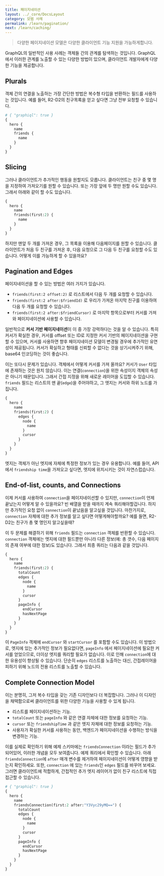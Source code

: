 ```yaml
---
title: 페이지네이션
layout: ../_core/DocsLayout
category: 모범 사례
permalink: /learn/pagination/
next: /learn/caching/
---
```


> 다양한 페이지네이션 모델은 다양한 클라이언트 기능 지원을 가능하게합니다.

GraphQL의 일반적인 사용 사례는 객체들 간의 관계를 탐색하는 것입니다. GraphQL에서 이러한 관계를 노출할 수 있는 다양한 방법이 있으며, 클라이언트 개발자에게 다양한 기능을 제공합니다.

## Plurals

객체 간의 연결을 노출하는 가장 간단한 방법은 복수형 타입을 반환하는 필드를 사용하는 것입니다. 예를 들어, R2-D2의 친구목록을 얻고 싶다면 그냥 전부 요청할 수 있습니다.

```graphql
# { "graphiql": true }
{
  hero {
    name
    friends {
      name
    }
  }
}
```

## Slicing

그러나 클라이언트가 추가적인 행동을 원할지도 모릅니다. 클라이언트는 친구 중 몇 명을 지정하여 가져오기를 원할 수 있습니다. 또는 가장 앞에 두 명만 원할 수도 있습니다. 그래서 아래와 같이 할 수도 있습니다.

```graphql
{
  hero {
    name
    friends(first:2) {
      name
    }
  }
}
```

하지만 맨앞 두 개를 가져온 경우, 그 목록을 이용해 다음페이지를 원할 수 있습니다. 클라이언트가 처음 두 친구를 가져온 후, 다음 요청으로 그 다음 두 친구를 요청할 수도 있습니다. 어떻게 이를 가능하게 할 수 있을까요?

## Pagination and Edges

페이지네이션을 할 수 있는 방법은 여러 가지가 있습니다.

- `friends(first:2 offset:2)` 로 리스트에서 다음 두 개를 요청할 수 있습니다.
- `friends(first:2 after:$friendId)` 로 우리가 가져온 마지막 친구를 이용하여 다음 두 개를 요청할 수 있습니다.
- `friends(first:2 after:$friendCursor)` 로 마지막 항목으로부터 커서를 가져와 페이지네이션에 사용할 수 있습니다.

일반적으로 **커서 기반 페이지네이션**이 이 중 가장 강력하다는 것을 알 수 있습니다. 특히 커서가 확실한 경우, 커서를 offset 또는 ID로 지정한 커서 기반의 페이지네이션을 구현할 수 있으며, 커서를 사용하면 향후 페이지네이션 모델이 변경될 경우에 추가적인 유연성이 제공됩니다. 커서가 확실하고 형태를 신뢰할 수 없다는 것을 상기시켜주기 위해, base64 인코딩하는 것이 좋습니다.

이는 또다시 문제가 있습니다. 객체에서 어떻게 커서를 가져 올까요? 커서가 `User` 타입에 존재하는 것은 원치 않습니다. 이는 연결(`connection`)을 위한 속성이지 객체의 속성은 아니기 때문입니다. 그래서 간접 지정을 위해 새로운 레이어을 도입할 수 있습니다. `friends` 필드는 리스트의 맨 끝(`edge`)을 주어야하고, 그 엣지는 커서와 하위 노드를 가집니다.

```graphql
{
  hero {
    name
    friends(first:2) {
      edges {
        node {
          name
        }
        cursor
      }
    }
  }
}
```

엣지는 객체가 아닌 엣지에 자체에 특정한 정보가 있는 경우 유용합니다. 예를 들어, API에서  `friendship time`을 가져오고 싶다면, 엣지에 위치시키는 것이 자연스럽습니다.

## End-of-list, counts, and Connections

이제 커서를 사용하여 `connection`을 페이지네이션할 수 있지만, `connection`이 언제 끝났는지 어떻게 알 수 있을까요? 빈 배열을 받을 때까지 계속 쿼리해야할겁니다. 하지만 추가적인 요청 없이 `connection`이 끝났음을 알고싶을 것입니다. 마찬가지로, `connection` 자체에 대한 추가 정보를 알고 싶다면 어떻게해야할까요? 예를 들면, R2-D2는 친구가 총 몇 명인지 알고싶을때?

이 두 문제를 해결하기 위해 `friends` 필드는 `connection` 객체를 반환할 수 있습니다. `connection` 객체에는 엣지에 대한 필드뿐만 아니라 다른 정보(예: 총 갯수, 다음 페이지의 존재 여부에 대한 정보)도 있습니다. 그래서 최종 쿼리는 다음과 같을 것입니다.

```graphql
{
  hero {
    name
    friends(first:2) {
      totalCount
      edges {
        node {
          name
        }
        cursor
      }
      pageInfo {
        endCursor
        hasNextPage
      }
    }
  }
}
```

이 `PageInfo` 객체에 `endCursor` 와 `startCursor` 를 포함할 수도 있습니다. 이 방법으로, 엣지에 있는 추가적인 정보가 필요없다면, `pageInfo` 에서 페이지네이션에 필요한 커서를 얻었으므로, 더이상 엣지를 쿼리할 필요가 없습니다. 이로 인해 `connection`에 대한 유용성이 향상될 수 있습니다. 단순히 `edges` 리스트를 노출하는 대신, 간접레이어을 피하기 위해 노드의 전용 리스트를 노출할 수 있습니다.

## Complete Connection Model

이는 분명히, 그저 복수 타입을 갖는 기존 디자인보다 더 복잡합니다. 그러나 이 디자인을 채택함으로써 클라이언트를 위한 다양한 기능을 사용할 수 있게 됩니다.

- 리스트를 페이지네이션하는 기능.
- `totalCount` 또는 `pageInfo` 와 같은 연결 자체에 대한 정보를 요청하는 기능.
- `cursor` 또는 `friendshipTime` 과 같은 엣지 자체에 대한 정보를 요청하는 기능.
- 사용자가 확실한 커서를 사용하는 동안, 백엔드가 페이지네이션을 수행하는 방식을 변경하는 기능.

이를 실제로 확인하기 위해 예제 스키마에는 `friendsConnection` 이라는 필드가 추가되어있어, 이러한 개념을 모두 보여줍니다. 예제 쿼리에서 확인할 수 있습니다. 아래 `friendsConnection`에 `after` 매개 변수를 제거하여 페이지네이션이 어떻게 영향을 받는지 확인하세요. 또한, `connection` 에 있는 `friends`인 `edges` 필드를 바꾸어 보세요. 그러면 클라이언트에 적합하게, 간접적인 추가 엣지 레이어가 없이 친구 리스트에 직접 접근할 수 있습니다.

```graphql
# { "graphiql": true }
{
  hero {
    name
    friendsConnection(first:2 after:"Y3Vyc29yMQ==") {
      totalCount
      edges {
        node {
          name
        }
        cursor
      }
      pageInfo {
        endCursor
        hasNextPage
      }
    }
  }
}
```